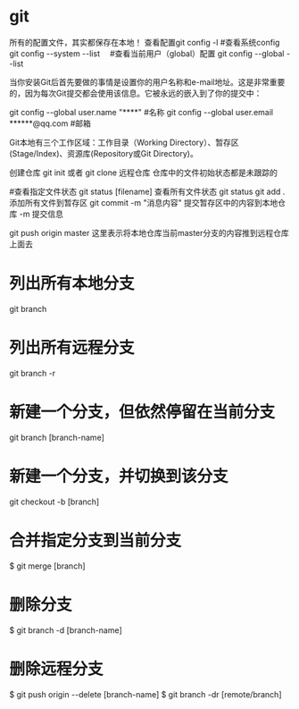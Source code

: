 # git

所有的配置文件，其实都保存在本地！
查看配置git config -l
#查看系统config   				 git config --system --list　
#查看当前用户（global）配置		git config --global  --list

当你安装Git后首先要做的事情是设置你的用户名称和e-mail地址。这是非常重要的，因为每次Git提交都会使用该信息。它被永远的嵌入到了你的提交中：

git config --global user.name "****"  #名称
git config --global user.email ******@qq.com   #邮箱

Git本地有三个工作区域：工作目录（Working Directory）、暂存区(Stage/Index)、资源库(Repository或Git Directory)。


创建仓库 git init 或者 git clone 远程仓库
仓库中的文件初始状态都是未跟踪的

#查看指定文件状态
git status [filename]
查看所有文件状态
git status
git add .                添加所有文件到暂存区
git commit -m "消息内容"  提交暂存区中的内容到本地仓库 -m 提交信息

git push origin master 这里表示将本地仓库当前master分支的内容推到远程仓库上面去
# 列出所有本地分支
git branch
# 列出所有远程分支
git branch -r
# 新建一个分支，但依然停留在当前分支
git branch [branch-name]
# 新建一个分支，并切换到该分支
git checkout -b [branch]
# 合并指定分支到当前分支
$ git merge [branch]
# 删除分支
$ git branch -d [branch-name]
# 删除远程分支
$ git push origin --delete [branch-name]
$ git branch -dr [remote/branch]



